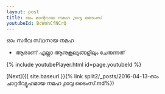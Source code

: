 ```yaml
---
layout: post
title: ഓം മാന്ററായ നമഹ ൧൦൮ ടൈംസ്
youtubeId: BcWnhCfNCrQ
---
```

 
 
 ഓം സർവ സ്‌ഥനായ നമഹ 
 
 -  ആരാണ് എല്ലാ ആനുകൂല്യങ്ങളിലും ചേരുന്നത് 
 
  
 
  
 
 
 
 
 
 


{% include youtubePlayer.html id=page.youtubeId %}
 
[Next]({{ site.baseurl }}{% link  split2/_posts/2016-04-13-ഓം ചാറ്റർവ്യൂഹമായ നമഹ ൧൦൮ ടൈംസ്.md%})
 
